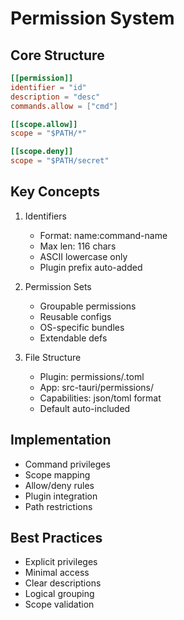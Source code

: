 # Permission System

## Core Structure
```toml
[[permission]]
identifier = "id"
description = "desc"
commands.allow = ["cmd"]

[[scope.allow]]
scope = "$PATH/*"

[[scope.deny]]
scope = "$PATH/secret"
```

## Key Concepts
1. Identifiers
   - Format: name:command-name
   - Max len: 116 chars
   - ASCII lowercase only
   - Plugin prefix auto-added

2. Permission Sets
   - Groupable permissions
   - Reusable configs
   - OS-specific bundles
   - Extendable defs

3. File Structure
   - Plugin: permissions/<id>.toml
   - App: src-tauri/permissions/
   - Capabilities: json/toml format
   - Default auto-included

## Implementation
- Command privileges
- Scope mapping
- Allow/deny rules
- Plugin integration
- Path restrictions

## Best Practices
- Explicit privileges
- Minimal access
- Clear descriptions
- Logical grouping
- Scope validation